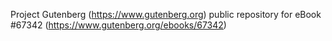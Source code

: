 Project Gutenberg (https://www.gutenberg.org) public repository for eBook #67342 (https://www.gutenberg.org/ebooks/67342)
